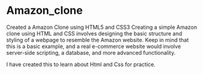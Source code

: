 # Amazon_clone
Created a Amazon Clone using HTML5 and CSS3
Creating a simple Amazon clone using HTML and CSS involves designing the basic structure and styling of a webpage to resemble the Amazon website. Keep in mind that this is a basic example, and a real e-commerce website would involve server-side scripting, a database, and more advanced functionality.

I have created this to learn about Html and Css for practice.
